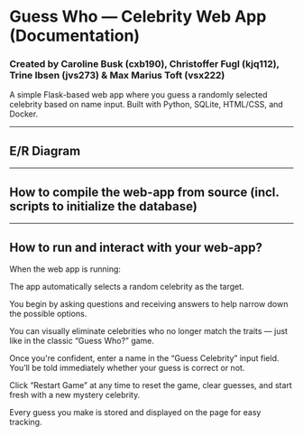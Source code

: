 # Guess Who — Celebrity Web App (Documentation)
### Created by Caroline Busk (cxb190), Christoffer Fugl (kjq112), Trine Ibsen (jvs273) \& Max Marius Toft (vsx222)

A simple Flask-based web app where you guess a randomly selected celebrity based on name input. Built with Python, SQLite, HTML/CSS, and Docker.

---

## E/R Diagram

---

## How to compile the web-app from source (incl. scripts to initialize the database)
---

## How to run and interact with your web-app?
When the web app is running:

The app automatically selects a random celebrity as the target.

You begin by asking questions and receiving answers to help narrow down the possible options.

You can visually eliminate celebrities who no longer match the traits — just like in the classic “Guess Who?” game.

Once you're confident, enter a name in the “Guess Celebrity” input field. You’ll be told immediately whether your guess is correct or not.

Click “Restart Game” at any time to reset the game, clear guesses, and start fresh with a new mystery celebrity.

Every guess you make is stored and displayed on the page for easy tracking.
